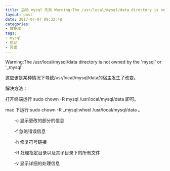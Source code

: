 ```yaml
---
title: 启动 mysql 失败 Warning:The /usr/local/mysql/data directory is not owned by the 'mysql' or '_mysql'
layout: post
date: 2017-07-07 09:32:48
categories: 
- 数据库
tags:
- mysql
- 启动
- 异常
---
```

Warning:The /usr/local/mysql/data directory is not owned by the 'mysql' or '_mysql'

这应该是某种情况下导致/usr/local/mysql/data的宿主发生了改变。

解决方法：

打开终端运行 sudo chown -R mysql /usr/local/mysql/data 即可。

mac 下运行  sudo chown -R  _mysql:wheel  /usr/local/mysql/data 。

　　-c 显示更改的部分的信息

　　-f 忽略错误信息

　　-h 修复符号链接

　　-R 处理指定目录以及其子目录下的所有文件

　　-v 显示详细的处理信息

